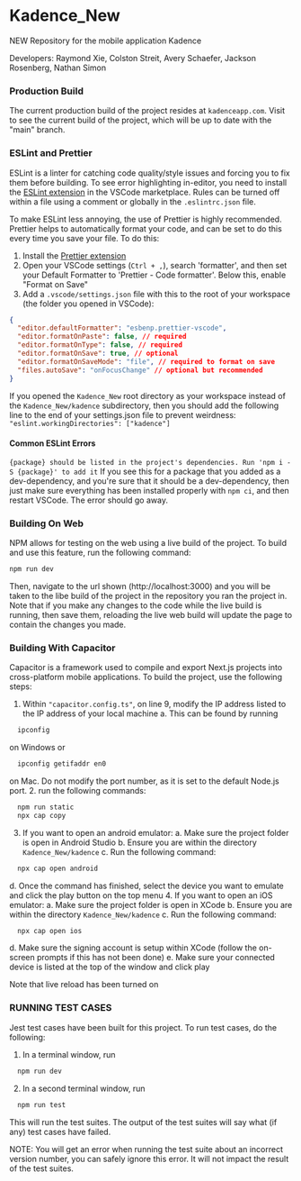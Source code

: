 # Kadence_New

NEW Repository for the mobile application Kadence

Developers: Raymond Xie, Colston Streit, Avery Schaefer, Jackson Rosenberg, Nathan Simon

### Production Build

The current production build of the project resides at `kadenceapp.com`. Visit to see the current build of the project, which will be up to date with the "main" branch.

### ESLint and Prettier

ESLint is a linter for catching code quality/style issues and forcing you to fix them before building. To see error highlighting in-editor, you need to install the [ESLint extension](vscode:extension/dbaeumer.vscode-eslint) in the VSCode marketplace. Rules can be turned off within a file using a comment or globally in the `.eslintrc.json` file.

To make ESLint less annoying, the use of Prettier is highly recommended. Prettier helps to automatically format your code, and can be set to do this every time you save your file. To do this:

1. Install the [Prettier extension](vscode:extension/esbenp.prettier-vscode)
2. Open your VSCode settings (`Ctrl + ,`), search 'formatter', and then set your Default Formatter to 'Prettier - Code formatter'. Below this, enable "Format on Save"
3. Add a `.vscode/settings.json` file with this to the root of your workspace (the folder you opened in VSCode):

```JSON
{
  "editor.defaultFormatter": "esbenp.prettier-vscode",
  "editor.formatOnPaste": false, // required
  "editor.formatOnType": false, // required
  "editor.formatOnSave": true, // optional
  "editor.formatOnSaveMode": "file", // required to format on save
  "files.autoSave": "onFocusChange" // optional but recommended
}
```

If you opened the `Kadence_New` root directory as your workspace instead of the `Kadence_New/kadence` subdirectory, then you should add the following line to the end of your settings.json file to prevent weirdness: `"eslint.workingDirectories": ["kadence"]`

#### Common ESLint Errors

`{package} should be listed in the project's dependencies. Run 'npm i -S {package}' to add it`
If you see this for a package that you added as a dev-dependency, and you're sure that it should be a dev-dependency, then just make sure everything has been installed properly with `npm ci`, and then restart VSCode. The error should go away.

### Building On Web

NPM allows for testing on the web using a live build of the project. To build and use this feature, run the following command:
```bash
npm run dev
```
Then, navigate to the url shown (http://localhost:3000) and you will be taken to the libe build of the project in the repository you ran the project in.
Note that if you make any changes to the code while the live build is running, then save them, reloading the live web build will update the page to contain the changes you made.

### Building With Capacitor

Capacitor is a framework used to compile and export Next.js projects into cross-platform mobile applications. To build the project, use the following steps:

1. Within `"capacitor.config.ts"`, on line 9, modify the IP address listed to the IP address of your local machine
   a. This can be found by running

```bash
  ipconfig
```

on Windows or

```bash
  ipconfig getifaddr en0
```

on Mac. Do not modify the port number, as it is set to the default Node.js port. 2. run the following commands:

```bash
  npm run static
  npx cap copy
```

3. If you want to open an android emulator:
   a. Make sure the project folder is open in Android Studio
   b. Ensure you are within the directory `Kadence_New/kadence`
   c. Run the following command:

```bash
  npx cap open android
```

d. Once the command has finished, select the device you want to emulate and click the play button on the top menu 4. If you want to open an iOS emulator:
a. Make sure the project folder is open in XCode
b. Ensure you are within the directory `Kadence_New/kadence`
c. Run the following command:

```bash
  npx cap open ios
```

d. Make sure the signing account is setup within XCode (follow the on-screen prompts if this has not been done)
e. Make sure your connected device is listed at the top of the window and click play

Note that live reload has been turned on

### RUNNING TEST CASES

Jest test cases have been built for this project. To run test cases, do the following:

1. In a terminal window, run

```bash
  npm run dev
```

2. In a second terminal window, run

```bash
  npm run test
```

This will run the test suites. The output of the test suites will say what (if any) test cases have failed.

NOTE: You will get an error when running the test suite about an incorrect version number, you can safely ignore this error.
It will not impact the result of the test suites.
